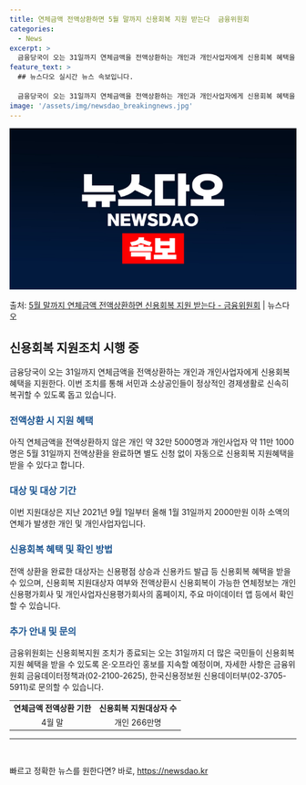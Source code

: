 ```yaml
---
title: 연체금액 전액상환하면 5월 말까지 신용회복 지원 받는다  금융위원회
categories:
  - News
excerpt: >
  금융당국이 오는 31일까지 연체금액을 전액상환하는 개인과 개인사업자에게 신용회복 혜택을 지원한다. 금융위원회…
feature_text: >
  ## 뉴스다오 실시간 뉴스 속보입니다.

  금융당국이 오는 31일까지 연체금액을 전액상환하는 개인과 개인사업자에게 신용회복 혜택을 지원한다. 금융위원회…
image: '/assets/img/newsdao_breakingnews.jpg'
---
```


![뉴스다오 속보](/assets/img/newsdao_breakingnews.jpg)

<p>출처: <a href="https://newsdao.kr/3872" rel="dofollow">5월 말까지 연체금액 전액상환하면 신용회복 지원 받는다 - 금융위원회</a> | 뉴스다오</p>

<h2 data-ke-size="size26">신용회복 지원조치 시행 중</h2>
<p data-ke-size="size16">금융당국이 오는 31일까지 연체금액을 전액상환하는 개인과 개인사업자에게 신용회복 혜택을 지원한다. 이번 조치를 통해 서민과 소상공인들이 정상적인 경제생활로 신속히 복귀할 수 있도록 돕고 있습니다.</p>

<h3><b><span style="color: #1a5490;">전액상환 시 지원 혜택</span></b></h3>
<p data-ke-size="size16">아직 연체금액을 전액상환하지 않은 개인 약 32만 5000명과 개인사업자 약 11만 1000명은 5월 31일까지 전액상환을 완료하면 별도 신청 없이 자동으로 신용회복 지원혜택을 받을 수 있다고 합니다.</p>

<h3><b><span style="color: #1a5490;">대상 및 대상 기간</span></b></h3>
<p data-ke-size="size16">이번 지원대상은 지난 2021년 9월 1일부터 올해 1월 31일까지 2000만원 이하 소액의 연체가 발생한 개인 및 개인사업자입니다.</p>

<h3><b><span style="color: #1a5490;">신용회복 혜택 및 확인 방법</span></b></h3>
<p data-ke-size="size16">전액 상환을 완료한 대상자는 신용평점 상승과 신용카드 발급 등 신용회복 혜택을 받을 수 있으며, 신용회복 지원대상자 여부와 전액상환시 신용회복이 가능한 연체정보는 개인신용평가회사 및 개인사업자신용평가회사의 홈페이지, 주요 마이데이터 앱 등에서 확인할 수 있습니다.</p>

<h3><b><span style="color: #1a5490;">추가 안내 및 문의</span></b></h3>
<p data-ke-size="size16">금융위원회는 신용회복지원 조치가 종료되는 오는 31일까지 더 많은 국민들이 신용회복지원 혜택을 받을 수 있도록 온·오프라인 홍보를 지속할 예정이며, 자세한 사항은 금융위원회 금융데이터정책과(02-2100-2625), 한국신용정보원 신용데이터부(02-3705-5911)로 문의할 수 있습니다.</p>

<table>
	<tr>
		<td style="text-align: center; height: 17px;"><b>연체금액 전액상환 기한</b></td>
		<td style="text-align: center; height: 17px;"><b>신용회복 지원대상자 수</b></td>
	</tr>
	<tr>
		<td style="text-align: center; height: 17px;">4월 말</td>
		<td style="text-align: center; height: 17px;">개인 266만명</td>
	</tr>
</table>

<hr data-ke-size="size16">
<p data-ke-size="size16">&nbsp;</p> 

빠르고 정확한 뉴스를 원한다면? 바로, <a href="https://newsdao.kr" rel="dofollow">https://newsdao.kr</a>


